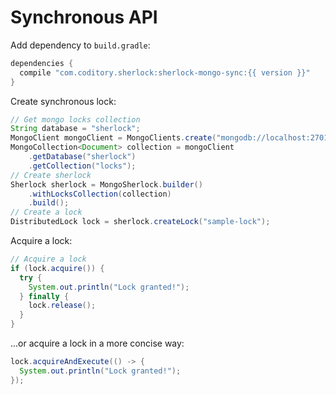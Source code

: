 # Synchronous API

Add dependency to `build.gradle`:

```groovy
dependencies {
  compile "com.coditory.sherlock:sherlock-mongo-sync:{{ version }}"
}
```

Create synchronous lock:
```java
// Get mongo locks collection
String database = "sherlock";
MongoClient mongoClient = MongoClients.create("mongodb://localhost:27017/" + database);
MongoCollection<Document> collection = mongoClient
    .getDatabase("sherlock")
    .getCollection("locks");
// Create sherlock
Sherlock sherlock = MongoSherlock.builder()
    .withLocksCollection(collection)
    .build();
// Create a lock
DistributedLock lock = sherlock.createLock("sample-lock");
```

Acquire a lock:
```java
// Acquire a lock
if (lock.acquire()) {
  try {
    System.out.println("Lock granted!");
  } finally {
    lock.release();
  }
}
```

...or acquire a lock in a more concise way:
```java
lock.acquireAndExecute(() -> {
  System.out.println("Lock granted!");
});
```
